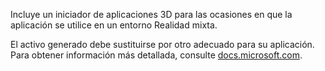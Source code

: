﻿Incluye un iniciador de aplicaciones 3D para las ocasiones en que la aplicación se utilice en un entorno Realidad mixta.

El activo generado debe sustituirse por otro adecuado para su aplicación. Para obtener información más detallada, consulte [docs.microsoft.com](https://docs.microsoft.com/windows/mixed-reality/3d-app-launcher-design-guidance).
